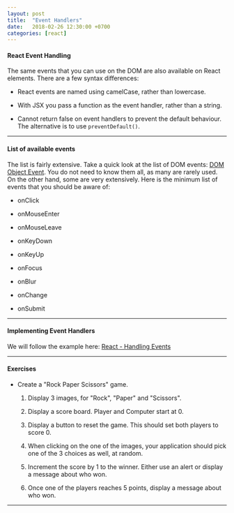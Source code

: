 ```yaml
---
layout: post
title:  "Event Handlers"
date:   2018-02-26 12:30:00 +0700
categories: [react]
---
```


#### React Event Handling

The same events that you can use on the DOM are also available on React elements.
There are a few syntax differences:

- React events are named using camelCase, rather than lowercase.

- With JSX you pass a function as the event handler, rather than a string.

- Cannot return false on event handlers to prevent the default behaviour. The alternative is to use `preventDefault()`.

---

#### List of available events

The list is fairly extensive. Take a quick look at the list of DOM events: [DOM Object Event](https://www.w3schools.com/jsref/dom_obj_event.asp). You do not need to know them all, as many are rarely used. On the other hand, some are very extensively. Here is the minimum list of events that you should be aware of:

- onClick

- onMouseEnter

- onMouseLeave

- onKeyDown

- onKeyUp

- onFocus

- onBlur

- onChange

- onSubmit

---

#### Implementing Event Handlers

We will follow the example here:
[React - Handling Events](https://reactjs.org/docs/handling-events.html)

---

#### Exercises

- Create a "Rock Paper Scissors" game.

  1. Display 3 images, for "Rock", "Paper" and "Scissors".

  1. Display a score board. Player and Computer start at 0.

  1. Display a button to reset the game. This should set both players to score 0.

  1. When clicking on the one of the images, your application should pick one of the 3 choices as well, at random.

  1. Increment the score by 1 to the winner. Either use an alert or display a message about who won.

  1. Once one of the players reaches 5 points, display a message about who won.

---
